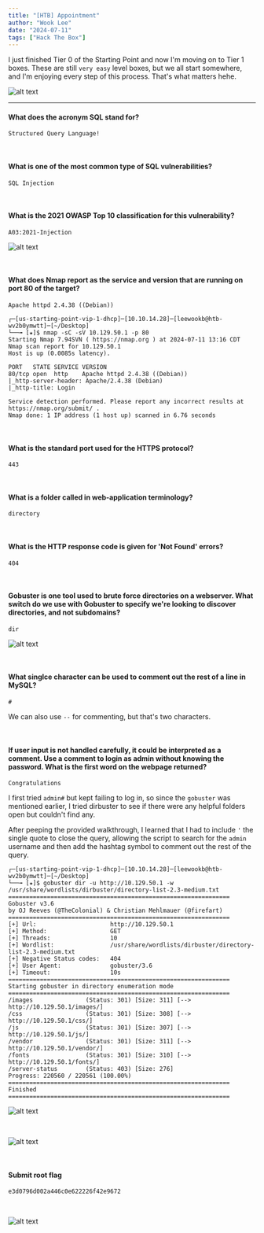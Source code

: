 ```yaml
---
title: "[HTB] Appointment"
author: "Wook Lee"
date: "2024-07-11"
tags: ["Hack The Box"]
---
```


I just finished Tier 0 of the Starting Point and now I'm moving on to Tier 1 boxes. These are still `very easy` level boxes, but we all start somewhere, and I'm enjoying every step of this process. That's what matters hehe.

![alt text](image.png#center)

---

#### What does the acronym SQL stand for?

```
Structured Query Language!
```

<br>

#### What is one of the most common type of SQL vulnerabilities?

```
SQL Injection
```

<br>

#### What is the 2021 OWASP Top 10 classification for this vulnerability?

```
A03:2021-Injection
```

![alt text](image-1.png#center)

<br>

#### What does Nmap report as the service and version that are running on port 80 of the target?

```
Apache httpd 2.4.38 ((Debian))
```

```shell
┌─[us-starting-point-vip-1-dhcp]─[10.10.14.28]─[leewookb@htb-wv2b0ymwtt]─[~/Desktop]
└──╼ [★]$ nmap -sC -sV 10.129.50.1 -p 80
Starting Nmap 7.94SVN ( https://nmap.org ) at 2024-07-11 13:16 CDT
Nmap scan report for 10.129.50.1
Host is up (0.0085s latency).

PORT   STATE SERVICE VERSION
80/tcp open  http    Apache httpd 2.4.38 ((Debian))
|_http-server-header: Apache/2.4.38 (Debian)
|_http-title: Login

Service detection performed. Please report any incorrect results at https://nmap.org/submit/ .
Nmap done: 1 IP address (1 host up) scanned in 6.76 seconds
```

<br>

#### What is the standard port used for the HTTPS protocol?

```
443
```

<br>

#### What is a folder called in web-application terminology?

```
directory
```

<br>

#### What is the HTTP response code is given for 'Not Found' errors?

```
404
```

<br>

#### Gobuster is one tool used to brute force directories on a webserver. What switch do we use with Gobuster to specify we're looking to discover directories, and not subdomains?

```
dir
```

![alt text](image-2.png#center)

<br>

#### What singlce character can be used to comment out the rest of a line in MySQL?

```
#
```

We can also use `--` for commenting, but that's two characters.

<br>

#### If user input is not handled carefully, it could be interpreted as a comment. Use a comment to login as admin without knowing the password. What is the first word on the webpage returned?

```
Congratulations
```

I first tried `admin#` but kept failing to log in, so since the `gobuster` was mentioned earlier, I tried dirbuster to see if there were any helpful folders open but couldn't find any.

After peeping the provided walkthrough, I learned that I had to include `'` the single quote to close the query, allowing the script to search for the `admin` username and then add the hashtag symbol to comment out the rest of the query.

```shell
┌─[us-starting-point-vip-1-dhcp]─[10.10.14.28]─[leewookb@htb-wv2b0ymwtt]─[~/Desktop]
└──╼ [★]$ gobuster dir -u http://10.129.50.1 -w /usr/share/wordlists/dirbuster/directory-list-2.3-medium.txt
===============================================================
Gobuster v3.6
by OJ Reeves (@TheColonial) & Christian Mehlmauer (@firefart)
===============================================================
[+] Url:                     http://10.129.50.1
[+] Method:                  GET
[+] Threads:                 10
[+] Wordlist:                /usr/share/wordlists/dirbuster/directory-list-2.3-medium.txt
[+] Negative Status codes:   404
[+] User Agent:              gobuster/3.6
[+] Timeout:                 10s
===============================================================
Starting gobuster in directory enumeration mode
===============================================================
/images               (Status: 301) [Size: 311] [--> http://10.129.50.1/images/]
/css                  (Status: 301) [Size: 308] [--> http://10.129.50.1/css/]
/js                   (Status: 301) [Size: 307] [--> http://10.129.50.1/js/]
/vendor               (Status: 301) [Size: 311] [--> http://10.129.50.1/vendor/]
/fonts                (Status: 301) [Size: 310] [--> http://10.129.50.1/fonts/]
/server-status        (Status: 403) [Size: 276]
Progress: 220560 / 220561 (100.00%)
===============================================================
Finished
===============================================================
```

![alt text](image-3.png#center)

<br>

![alt text](image-4.png#center)

<br>

#### Submit root flag

```
e3d0796d002a446c0e622226f42e9672
```

<br>

![alt text](image-5.png#center)
